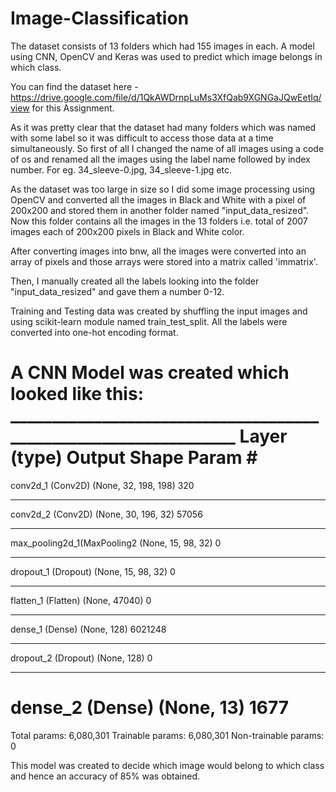 # Image-Classification

The dataset consists of 13 folders which had 155 images in each. A model using CNN, OpenCV and Keras was used to predict which image belongs in which class.

You can find the dataset here - https://drive.google.com/file/d/1QkAWDrnpLuMs3XfQab9XGNGaJQwEetIq/view for this Assignment.

As it was pretty clear that the dataset had many folders which was named with some label so it was difficult to access those data at a time simultaneously. So first of all I changed the name of all images using a code of os and renamed all the images using the label name followed by index number. For eg. 34_sleeve-0.jpg, 34_sleeve-1.jpg etc.

As the dataset was too large in size so I did some image processing using OpenCV and converted all the images in Black and White with a pixel of 200x200 and stored them in another folder named "input_data_resized". Now this folder contains all the images in the 13 folders i.e. total of 2007 images each of 200x200 pixels in Black and White color.

After converting images into bnw, all the images were converted into an array of pixels and those arrays were stored into a matrix called 'immatrix'.

Then, I manually created all the labels looking into the folder "input_data_resized" and gave them a number 0-12.

Training and Testing data was created by shuffling the input images and using scikit-learn module named train_test_split. All the labels were converted into one-hot encoding format. 

A CNN Model was created which looked like this: 
      ________________________________________________________________
Layer (type)                  Output Shape                  Param #   
=================================================================
conv2d_1 (Conv2D)             (None, 32, 198, 198)                 320       
_________________________________________________________________
conv2d_2 (Conv2D)             (None, 30, 196, 32)                 57056     
_________________________________________________________________
max_pooling2d_1(MaxPooling2   (None, 15, 98, 32)                  0         
_________________________________________________________________
dropout_1 (Dropout)           (None, 15, 98, 32)                  0         
_________________________________________________________________
flatten_1 (Flatten)                 (None, 47040)                 0         
_________________________________________________________________
dense_1 (Dense)                     (None, 128)                   6021248   
_________________________________________________________________
dropout_2 (Dropout)                 (None, 128)                   0         
_________________________________________________________________
dense_2 (Dense)                     (None, 13)                    1677      
=================================================================

Total params: 6,080,301
Trainable params: 6,080,301
Non-trainable params: 0

This model was created to decide which image would belong to which class and hence an accuracy of 85% was obtained.
